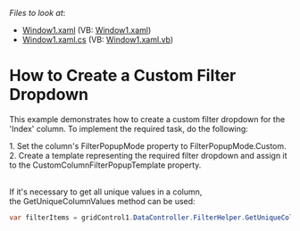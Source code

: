 <!-- default file list -->
*Files to look at*:

* [Window1.xaml](./CS/DXGrid_CustomFilterPopup/Window1.xaml) (VB: [Window1.xaml](./VB/DXGrid_CustomFilterPopup/Window1.xaml))
* [Window1.xaml.cs](./CS/DXGrid_CustomFilterPopup/Window1.xaml.cs) (VB: [Window1.xaml.vb](./VB/DXGrid_CustomFilterPopup/Window1.xaml.vb))
<!-- default file list end -->
# How to Create a Custom Filter Dropdown


<p>This example demonstrates how to create a custom filter dropdown for the 'Index' column. To implement the required task, do the following:</p>
<p>1. Set the column's FilterPopupMode property to FilterPopupMode.Custom. <br /> 2. Create a template representing the required filter dropdown and assign it to the CustomColumnFilterPopupTemplate property.<br /><br /></p>
<p>If it's necessary to get all unique values in a column, the GetUniqueColumnValues method can be used:</p>


```cs
var filterItems = gridControl1.DataController.FilterHelper.GetUniqueColumnValues(columnIndex, -1, true, false, null);
```



<br/>


